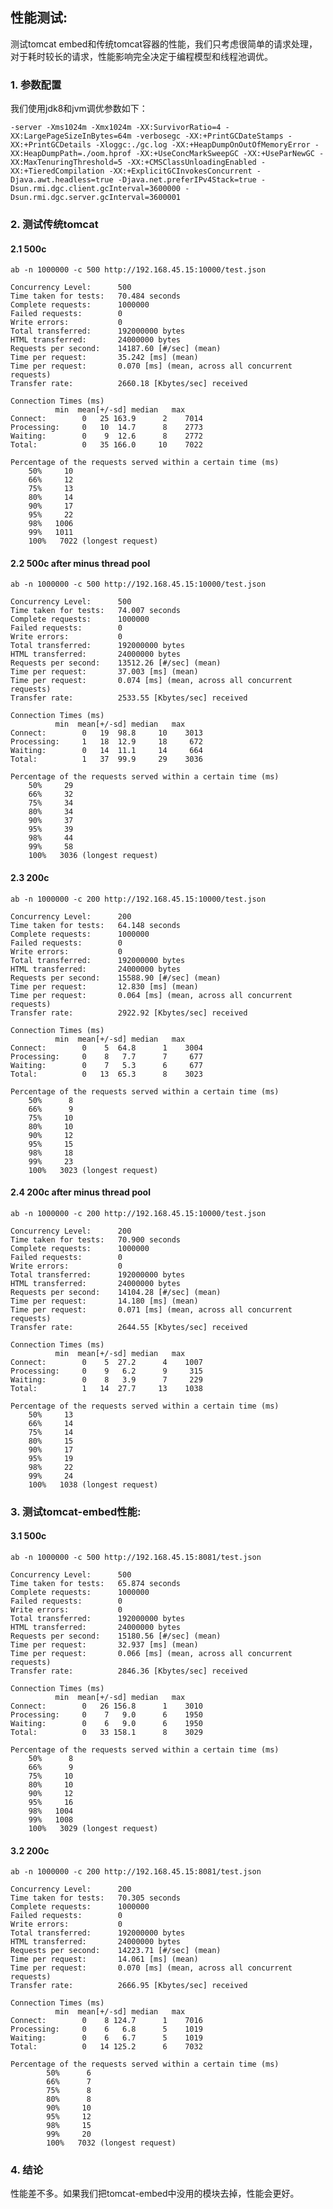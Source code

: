 ## 性能测试:

测试tomcat embed和传统tomcat容器的性能，我们只考虑很简单的请求处理，对于耗时较长的请求，性能影响完全决定于编程模型和线程池调优。

### 1. 参数配置

我们使用jdk8和jvm调优参数如下：

	-server -Xms1024m -Xmx1024m -XX:SurvivorRatio=4 -XX:LargePageSizeInBytes=64m -verbosegc -XX:+PrintGCDateStamps -XX:+PrintGCDetails -Xloggc:./gc.log -XX:+HeapDumpOnOutOfMemoryError -XX:HeapDumpPath=./oom.hprof -XX:+UseConcMarkSweepGC -XX:+UseParNewGC -XX:MaxTenuringThreshold=5 -XX:+CMSClassUnloadingEnabled -XX:+TieredCompilation -XX:+ExplicitGCInvokesConcurrent -Djava.awt.headless=true -Djava.net.preferIPv4Stack=true -Dsun.rmi.dgc.client.gcInterval=3600000 -Dsun.rmi.dgc.server.gcInterval=3600001

### 2. 测试传统tomcat

#### 2.1 500c

	ab -n 1000000 -c 500 http://192.168.45.15:10000/test.json

	Concurrency Level:      500
	Time taken for tests:   70.484 seconds
	Complete requests:      1000000
	Failed requests:        0
	Write errors:           0
	Total transferred:      192000000 bytes
	HTML transferred:       24000000 bytes
	Requests per second:    14187.60 [#/sec] (mean)
	Time per request:       35.242 [ms] (mean)
	Time per request:       0.070 [ms] (mean, across all concurrent requests)
	Transfer rate:          2660.18 [Kbytes/sec] received

	Connection Times (ms)
              min  mean[+/-sd] median   max
	Connect:        0   25 163.9      2    7014
	Processing:     0   10  14.7      8    2773
	Waiting:        0    9  12.6      8    2772
	Total:          0   35 166.0     10    7022

	Percentage of the requests served within a certain time (ms)
  		50%     10
  		66%     12
  		75%     13
  		80%     14
  		90%     17
  		95%     22
  		98%   1006
  		99%   1011
 		100%   7022 (longest request)
 		
#### 2.2 500c after minus thread pool

	ab -n 1000000 -c 500 http://192.168.45.15:10000/test.json
	
	Concurrency Level:      500
	Time taken for tests:   74.007 seconds
	Complete requests:      1000000
	Failed requests:        0
	Write errors:           0
	Total transferred:      192000000 bytes
	HTML transferred:       24000000 bytes
	Requests per second:    13512.26 [#/sec] (mean)
	Time per request:       37.003 [ms] (mean)
	Time per request:       0.074 [ms] (mean, across all concurrent requests)
	Transfer rate:          2533.55 [Kbytes/sec] received

	Connection Times (ms)
              min  mean[+/-sd] median   max
	Connect:        0   19  98.8     10    3013
	Processing:     1   18  12.9     18     672
	Waiting:        0   14  11.1     14     664
	Total:          1   37  99.9     29    3036

	Percentage of the requests served within a certain time (ms)
  		50%     29
  		66%     32
  		75%     34
  		80%     34
  		90%     37
  		95%     39
  		98%     44
  		99%     58
 		100%   3036 (longest request)
 		
#### 2.3 200c	
 	
 	ab -n 1000000 -c 200 http://192.168.45.15:10000/test.json

	Concurrency Level:      200
	Time taken for tests:   64.148 seconds
	Complete requests:      1000000
	Failed requests:        0
	Write errors:           0
	Total transferred:      192000000 bytes
	HTML transferred:       24000000 bytes
	Requests per second:    15588.90 [#/sec] (mean)
	Time per request:       12.830 [ms] (mean)
	Time per request:       0.064 [ms] (mean, across all concurrent requests)
	Transfer rate:          2922.92 [Kbytes/sec] received

	Connection Times (ms)
              min  mean[+/-sd] median   max
	Connect:        0    5  64.8      1    3004
	Processing:     0    8   7.7      7     677
	Waiting:        0    7   5.3      6     677
	Total:          0   13  65.3      8    3023

	Percentage of the requests served within a certain time (ms)
  		50%      8
  		66%      9
  		75%     10
  		80%     10
  		90%     12
 		95%     15
  		98%     18
  		99%     23
 		100%   3023 (longest request)
 
 
#### 2.4 200c	after minus thread pool

	ab -n 1000000 -c 200 http://192.168.45.15:10000/test.json

	Concurrency Level:      200
	Time taken for tests:   70.900 seconds
	Complete requests:      1000000
	Failed requests:        0
	Write errors:           0
	Total transferred:      192000000 bytes
	HTML transferred:       24000000 bytes
	Requests per second:    14104.28 [#/sec] (mean)
	Time per request:       14.180 [ms] (mean)
	Time per request:       0.071 [ms] (mean, across all concurrent requests)
	Transfer rate:          2644.55 [Kbytes/sec] received

	Connection Times (ms)
              min  mean[+/-sd] median   max
	Connect:        0    5  27.2      4    1007
	Processing:     0    9   6.2      9     315
	Waiting:        0    8   3.9      7     229
	Total:          1   14  27.7     13    1038

	Percentage of the requests served within a certain time (ms)
  		50%     13
  		66%     14
  		75%     14
  		80%     15
  		90%     17
  		95%     19
  		98%     22
  		99%     24
 		100%   1038 (longest request)

### 3. 测试tomcat-embed性能:
 
#### 3.1 500c

 	ab -n 1000000 -c 500 http://192.168.45.15:8081/test.json

	Concurrency Level:      500
	Time taken for tests:   65.874 seconds
	Complete requests:      1000000
	Failed requests:        0
	Write errors:           0
	Total transferred:      192000000 bytes
	HTML transferred:       24000000 bytes
	Requests per second:    15180.56 [#/sec] (mean)
	Time per request:       32.937 [ms] (mean)
	Time per request:       0.066 [ms] (mean, across all concurrent requests)
	Transfer rate:          2846.36 [Kbytes/sec] received

	Connection Times (ms)
              min  mean[+/-sd] median   max
	Connect:        0   26 156.8      1    3010
	Processing:     0    7   9.0      6    1950
	Waiting:        0    6   9.0      6    1950
	Total:          0   33 158.1      8    3029

	Percentage of the requests served within a certain time (ms)
  		50%      8
  		66%      9
  		75%     10
  		80%     10
  		90%     12
  		95%     16
  		98%   1004
  		99%   1008
 		100%   3029 (longest request)
 		
#### 3.2 200c

	ab -n 1000000 -c 200 http://192.168.45.15:8081/test.json

	Concurrency Level:      200
	Time taken for tests:   70.305 seconds
	Complete requests:      1000000
	Failed requests:        0
	Write errors:           0
	Total transferred:      192000000 bytes
	HTML transferred:       24000000 bytes
	Requests per second:    14223.71 [#/sec] (mean)
	Time per request:       14.061 [ms] (mean)
	Time per request:       0.070 [ms] (mean, across all concurrent requests)
	Transfer rate:          2666.95 [Kbytes/sec] received

	Connection Times (ms)
              min  mean[+/-sd] median   max
	Connect:        0    8 124.7      1    7016
	Processing:     0    6   6.8      5    1019
	Waiting:        0    6   6.7      5    1019
	Total:          0   14 125.2      6    7032

	Percentage of the requests served within a certain time (ms)
  		    50%      6
  		    66%      7
  		    75%      8
 		    80%      8
  		    90%     10
  		    95%     12
  		    98%     15
  		    99%     20
 		    100%   7032 (longest request)

### 4. 结论

性能差不多。如果我们把tomcat-embed中没用的模块去掉，性能会更好。

